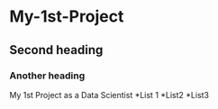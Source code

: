 # My-1st-Project
## Second heading
### Another heading
My 1st Project as a Data Scientist
*List 1
*List2
*List3

